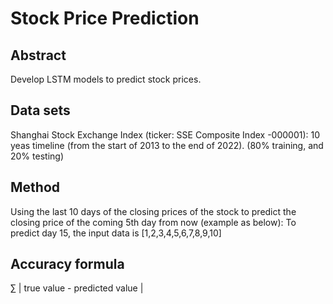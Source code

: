 # Stock Price Prediction

## Abstract  
  Develop LSTM models to predict stock prices.

## Data sets
  Shanghai Stock Exchange Index (ticker: SSE Composite Index -000001): 10 yeas timeline (from the start of 2013 to the end of 2022). 
  (80% training, and 20% testing)

## Method
  Using the last 10 days of the closing prices of the stock to predict the closing price of the coming 5th day from now (example as below):
  To predict day 15, the input data is [1,2,3,4,5,6,7,8,9,10]

## Accuracy formula
  ∑ | true value - predicted value | 
